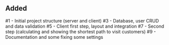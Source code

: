 

## Added

#1 - Initial project structure (server and client)
#3 - Database, user CRUD and data validation
#5 - Client first step, layout and integration
#7 - Second step (calculating and showing the shortest path to visit customers)
#9 - Documentation and some fixing some settings